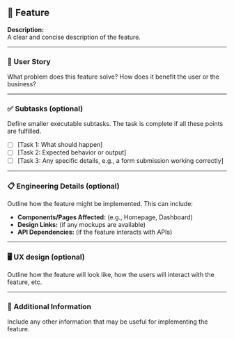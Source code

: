 ## 📘 Feature

**Description:**  
A clear and concise description of the feature.

---

### 🎯 User Story

What problem does this feature solve? How does it benefit the user or the business?

---

### ✅ Subtasks (optional)

Define smaller executable subtasks. The task is complete if all these points are fulfilled.

- [ ] [Task 1: What should happen]
- [ ] [Task 2: Expected behavior or output]
- [ ] [Task 3: Any specific details, e.g., a form submission working correctly]

---

### 📋 Engineering Details  (optional)

Outline how the feature might be implemented. This can include:

- **Components/Pages Affected:** (e.g., Homepage, Dashboard)  
- **Design Links:** (if any mockups are available)  
- **API Dependencies:** (if the feature interacts with APIs)

---

### 🖥️ UX design  (optional)

Outline how the feature will look like, how the users will interact with the feature, etc.

---

### 📎 Additional Information  

Include any other information that may be useful for implementing the feature.
